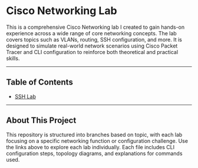 # Cisco Networking Lab

This is a comprehensive Cisco Networking lab I created to gain hands-on experience across a wide range of core networking concepts. The lab covers topics such as VLANs, routing, SSH configuration, and more. It is designed to simulate real-world network scenarios using Cisco Packet Tracer and CLI configuration to reinforce both theoretical and practical skills.

---

## Table of Contents

- [SSH Lab](https://github.com/TitanITLabs/Cisco-Networking-Lab/blob/ssh/SSH.md)

---

## About This Project

This repository is structured into branches based on topic, with each lab focusing on a specific networking function or configuration challenge. Use the links above to explore each lab individually. Each file includes CLI configuration steps, topology diagrams, and explanations for commands used.

